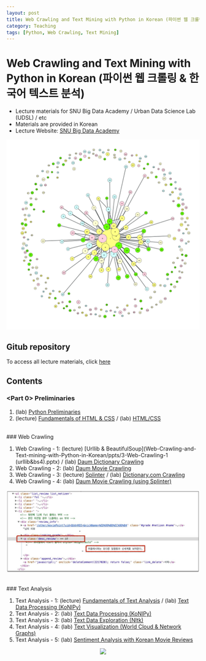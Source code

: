 ```yaml
---
layout: post
title: Web Crawling and Text Mining with Python in Korean (파이썬 웹 크롤링 & 한국어 텍스트 분석)
category: Teaching
tags: [Python, Web Crawling, Text Mining]
---
```


# Web Crawling and Text Mining with Python in Korean (파이썬 웹 크롤링 & 한국어 텍스트 분석)

* Lecture materials for SNU Big Data Academy / Urban Data Science Lab (UDSL) / etc
* Materials are provided in Korean
* Lecture Website: [SNU Big Data Academy](http://bdi.snu.ac.kr/?cat=54)


<p align = "center">
<img src ="/data/images/2018-04-16/3.PNG" width = "800px"/>
</p>

## Gitub repository
To access all lecture materials, click [here](https://github.com/buomsoo-kim/Web-Crawling-and-Text-mining-with-Python-in-Korean/)

## Contents

### <Part 0> Preliminaries

1. (lab) [Python Preliminaries](Web-Crawling-and-Text-mining-with-Python-in-Korean/src/1-Python-preliminaries/python-preliminaries.ipynb)
2. (lecture) [Fundamentals of HTML & CSS](Web-Crawling-and-Text-mining-with-Python-in-Korean/ppts/2-HTML&CSS.pptx) / (lab) [HTML/CSS](https://github.com/buomsoo-kim/Web-Crawling-and-Text-mining-with-Python-in-Korean/tree/master/src/2-html%26css)

<br>
### <Part 1> Web Crawling

1. Web Crawling - 1: (lecture) [Urllib & BeautifulSoup](Web-Crawling-and-Text-mining-with-Python-in-Korean/ppts/3-Web-Crawling-1 (urllib&bs4).pptx) / (lab) [Daum Dictionary Crawling](https://github.com/buomsoo-kim/Web-Crawling-and-Text-mining-with-Python-in-Korean/blob/master/src/3-Web-Crawling-1/web-crawling-1.ipynb)
2. Web Crawling - 2: (lab) [Daum Movie Crawling](https://github.com/buomsoo-kim/Web-Crawling-and-Text-mining-with-Python-in-Korean/blob/master/src/4-Web-Crawling-2/web-crawling-2.ipynb)
3. Web Crawling - 3: (lecture) [Splinter](Web-Crawling-and-Text-mining-with-Python-in-Korean/src/5-Web-Crawling-3/web-crawling-3.ipynb) / (lab) [Dictionary.com Crawling](Web-Crawling-and-Text-mining-with-Python-in-Korean/src/5-Web-Crawling-3/web-crawling-3.ipynb)
4. Web Crawling - 4: (lab) [Daum Movie Crawling (using Splinter)](Web-Crawling-and-Text-mining-with-Python-in-Korean/src/6-Web-Crawling-4/web-crawling-4.ipynb)

<p align = "center">
<img src ="/data/images/2018-04-16/1.jpg" width = "600px"/>
</p>

<br>
### <Part 2> Text Analysis

1. Text Analysis - 1: (lecture) [Fundamentals of Text Analysis](Web-Crawling-and-Text-mining-with-Python-in-Korean/ppts/7-Text-Analysis-1.pptx) / (lab) [Text Data Processing (KoNlPy)](https://github.com/buomsoo-kim/Web-Crawling-and-Text-mining-with-Python-in-Korean/blob/master/src/7-Text-Analysis-1/text-analysis-1-.ipynb)
2. Text Analysis - 2: (lab) [Text Data Processing (KoNlPy)](https://github.com/buomsoo-kim/Web-Crawling-and-Text-mining-with-Python-in-Korean/blob/master/src/8-Text-Analysis-2/text-analysis-2.ipynb)
3. Text Analysis - 3: (lab) [Text Data Exploration (Nltk)](https://github.com/buomsoo-kim/Web-Crawling-and-Text-mining-with-Python-in-Korean/blob/master/src/9-Text-Analysis-3/text-analysis-3.ipynb)
4. Text Analysis - 4: (lab) [Text Visualization (World Cloud & Network Graphs)](https://github.com/buomsoo-kim/Web-Crawling-and-Text-mining-with-Python-in-Korean/blob/master/src/10-Text-Analysis-4/text-analysis-4.ipynb)
5. Text Analysis - 5: (lab) [Sentiment Analysis with Korean Movie Reviews](Web-Crawling-and-Text-mining-with-Python-in-Korean/src/11-Text-Analysis-5/text-analysis-5.ipynb)

<p align = "center">
<img src ="/data/images/2018-04-16/4.PNG" width = "600px"/>
</p>
